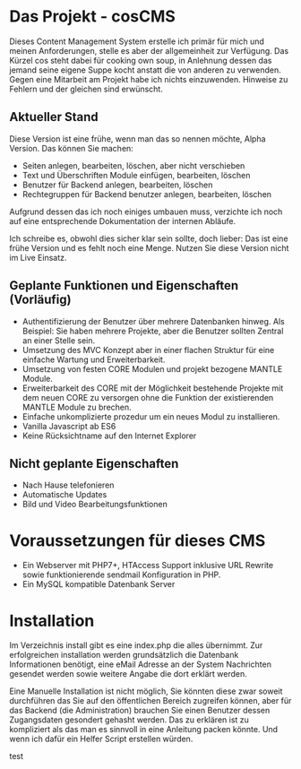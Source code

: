 
# Das Projekt - cosCMS

Dieses Content Management System erstelle ich primär für mich und meinen Anforderungen, stelle es aber der allgemeinheit zur Verfügung. Das Kürzel cos steht dabei für cooking own soup, in Anlehnung dessen das jemand seine eigene Suppe kocht anstatt die von anderen zu verwenden. Gegen eine Mitarbeit am Projekt habe ich nichts einzuwenden. Hinweise zu Fehlern und der gleichen sind erwünscht.

##	Aktueller Stand

Diese Version ist eine frühe, wenn man das so nennen möchte, Alpha Version. Das können Sie machen:

+ Seiten anlegen, bearbeiten, löschen, aber nicht verschieben
+ Text und Überschriften Module einfügen, bearbeiten, löschen
+ Benutzer für Backend anlegen, bearbeiten, löschen
+ Rechtegruppen für Backend benutzer anlegen, bearbeiten, löschen

Aufgrund dessen das ich noch einiges umbauen muss, verzichte ich noch auf eine entsprechende Dokumentation der internen Abläufe.

Ich schreibe es, obwohl dies sicher klar sein sollte, doch lieber: Das ist eine frühe Version und es fehlt noch eine Menge. Nutzen Sie diese Version nicht im Live Einsatz.

##	Geplante Funktionen und Eigenschaften (Vorläufig)

+ Authentifizierung der Benutzer über mehrere Datenbanken hinweg. Als Beispiel: Sie haben mehrere Projekte, aber die Benutzer sollten Zentral an einer Stelle sein.
+ Umsetzung des MVC Konzept aber in einer flachen Struktur für eine einfache Wartung und Erweiterbarkeit.
+ Umsetzung von festen CORE Modulen und projekt bezogene MANTLE Module.
+ Erweiterbarkeit des CORE mit der Möglichkeit bestehende Projekte mit dem neuen CORE zu versorgen ohne die Funktion der existierenden MANTLE Module zu brechen.
+ Einfache unkomplizierte prozedur um ein neues Modul zu installieren.
+ Vanilla Javascript ab ES6
+ Keine Rücksichtname auf den Internet Explorer

## Nicht geplante Eigenschaften

+ Nach Hause telefonieren
+ Automatische Updates
+ Bild und Video Bearbeitungsfunktionen

# Voraussetzungen für dieses CMS

+ Ein Webserver mit PHP7+, HTAccess Support inklusive URL Rewrite sowie funktionierende sendmail Konfiguration in PHP.
+ Ein MySQL kompatible Datenbank Server

# Installation

Im Verzeichnis install gibt es eine index.php die alles übernimmt. Zur erfolgreichen installation werden grundsätzlich die Datenbank Informationen benötigt, eine eMail Adresse an der System Nachrichten gesendet werden sowie weitere Angabe die dort erklärt werden.

Eine Manuelle Installation ist nicht möglich, Sie könnten diese zwar soweit durchführen das Sie auf den öffentlichen Bereich zugreifen können, aber für das Backend (die Administration) brauchen Sie einen Benutzer dessen Zugangsdaten gesondert gehasht werden. Das zu erklären ist zu kompliziert als das man es sinnvoll in eine Anleitung packen könnte. Und wenn ich dafür ein Helfer Script erstellen würden.

test

